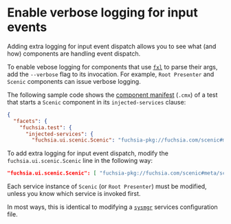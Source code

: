 # Enable verbose logging for input events

Adding extra logging for input event dispatch allows you to see what (and how)
components are handling event dispatch.

To enable vebose logging for components that use
<code>[fxl](/docs/development/languages/c-cpp/logging.md)</code> to parse their
args, add the `--verbose` flag to its invocation. For example, `Root Presenter`
and `Scenic` components can issue verbose logging.

The following sample code shows the
[component manifest](/docs/concepts/components/v1/component_manifests.md) (`.cmx`) of a
test that starts a `Scenic` component in its `injected-services` clause:

```json
{
  "facets": {
    "fuchsia.test": {
      "injected-services": {
        "fuchsia.ui.scenic.Scenic": "fuchsia-pkg://fuchsia.com/scenic#meta/scenic.cmx",
```

To add extra logging for input event dispatch, modify the
`fuchsia.ui.scenic.Scenic` line in the following way:

```json
"fuchsia.ui.scenic.Scenic": [ "fuchsia-pkg://fuchsia.com/scenic#meta/scenic.cmx", "--verbose=2" ],
```

Each service instance of `Scenic` (or `Root Presenter`) must be
modified, unless you know which service is invoked first.

In most ways, this is identical to modifying a
<code>[sysmgr](/src/sys/sysmgr/sysmgr-configuration.md)</code> services
configuration file.
